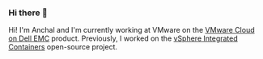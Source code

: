 ### Hi there 👋

Hi! I'm Anchal and I'm currently working at VMware on the [VMware Cloud on Dell EMC](https://www.vmware.com/products/vmc-on-dell-emc.html) product. Previously, I worked on the [vSphere Integrated Containers](https://github.com/vmware/vic) open-source project.

<!--
**anchal-agrawal/anchal-agrawal** is a ✨ _special_ ✨ repository because its `README.md` (this file) appears on your GitHub profile.

Here are some ideas to get you started:

- 🔭 I’m currently working on ...
- 🌱 I’m currently learning ...
- 👯 I’m looking to collaborate on ...
- 🤔 I’m looking for help with ...
- 💬 Ask me about ...
- 📫 How to reach me: ...
- 😄 Pronouns: ...
- ⚡ Fun fact: ...
-->
